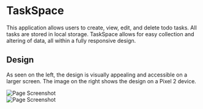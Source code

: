# TaskSpace

This application allows users to create, view, edit, and delete todo tasks. All tasks are stored in local storage. TaskSpace allows for easy collection and altering of data, all within a fully responsive design.


## Design

As seen on the left, the design is visually appealing and accessible on a larger screen. The image on the right shows the design on a Pixel 2 device.

![Page Screenshot](https://i.ibb.co/h9d6VZ3/taskspacereact.png)                              
![Page Screenshot](https://i.ibb.co/xhb6trs/taskspacereactmobile.png)